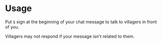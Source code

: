 # Usage

Put `$` sign at the beginning of your chat message
to talk to villagers in front of you.

Villagers may not respond if your message isn't related to them.
